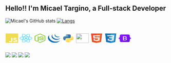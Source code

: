 ## Hello!! I'm Micael Targino, a Full-stack Developer
![Micael's GitHub stats](https://github-readme-stats.vercel.app/api?username=MicaelTargino&theme=transparent&hide=contribs,issues)
[![Langs](https://github-readme-stats.vercel.app/api/top-langs/?username=MicaelTargino&langs_count=4&hide=html&layout=compact&theme=transparent)](https://github.com/MicaelTargino/MicaelTargino)

<div style="display: inline_block"><br>
  <img align="center" height="30" width="40" src="https://raw.githubusercontent.com/devicons/devicon/master/icons/javascript/javascript-plain.svg">
  <img align="center" height="30" width="40" src="https://raw.githubusercontent.com/devicons/devicon/master/icons/react/react-original.svg">
  <img align="center" height="30" width="40" src="https://raw.githubusercontent.com/devicons/devicon/master/icons/nodejs/nodejs-original.svg">
  <img align="center" height="30" width="40" src="https://raw.githubusercontent.com/devicons/devicon/master/icons/jquery/jquery-plain.svg">
  <img align="center" height="30" width="40" src="https://raw.githubusercontent.com/devicons/devicon/master/icons/python/python-original.svg">
  <img align="center" height="30" width="40" src="https://www.svgrepo.com/show/353657/django-icon.svg">
  <img align="center" height="30" width="40" src="https://raw.githubusercontent.com/devicons/devicon/master/icons/html5/html5-original.svg">
  <img align="center" height="30" width="40" src="https://raw.githubusercontent.com/devicons/devicon/master/icons/css3/css3-original.svg">
  <img align="center" height="30" width="40" src="https://raw.githubusercontent.com/devicons/devicon/master/icons/bootstrap/bootstrap-original.svg">
</div>
  
  ##
 
<div> 
    <a href="https://ww.meusite.com.br" target="_blank"><img src="https://img.shields.io/badge/MY-WEBSITE-yellow" width="122" target="_blank"></a>
    <a href="https://www.linkedin.com/in/micael-targino-525a07260/" target="_blank"><img src="https://img.shields.io/badge/-LinkedIn-%230077B5?style=for-the-badge&logo=linkedin&logoColor=white" target="_blank"></a>  
    <a href = "mailto:micaelgomestargino@gmail.com"><img src="https://img.shields.io/badge/-Gmail-%23333?style=for-the-badge&logo=gmail&logoColor=white" target="_blank"></a>
  <a href="https://instagram.com/micaelgtargino" target="_blank"><img src="https://img.shields.io/badge/-Instagram-%23E4405F?style=for-the-badge&logo=instagram&logoColor=white" target="_blank"></a>

  
</div>
